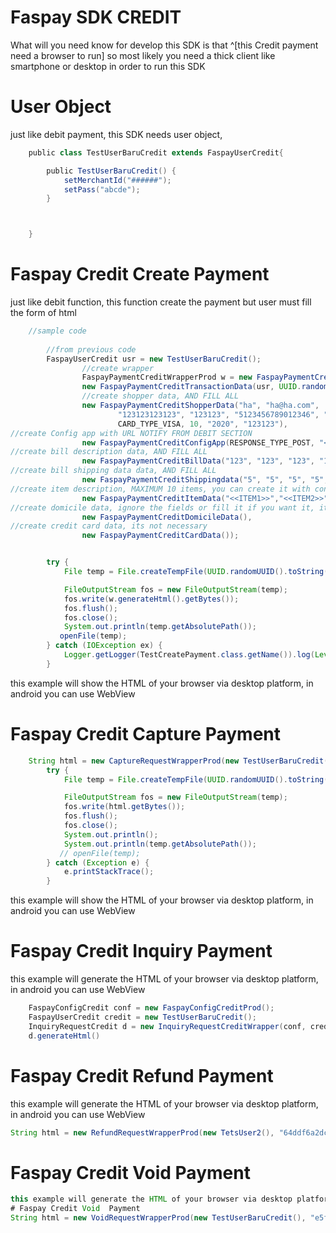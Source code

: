# Faspay SDK CREDIT




What will you need know  for develop this SDK is that ^[this Credit payment need a browser to run] so most likely you need a thick client like smartphone or desktop in order to run this SDK




# User Object

just like debit payment, this SDK needs user object, 

```groovy
    public class TestUserBaruCredit extends FaspayUserCredit{

        public TestUserBaruCredit() {
            setMerchantId("######");
            setPass("abcde");
        }



    }

```



# Faspay Credit Create Payment
just like debit function, this function create the payment but user must fill the form of html 

```java
    //sample code
    
        //from previous code 
        FaspayUserCredit usr = new TestUserBaruCredit();
                //create wrapper
                FaspayPaymentCreditWrapperProd w = new FaspayPaymentCreditWrapperProd(usr,
                new FaspayPaymentCreditTransactionData(usr, UUID.randomUUID().toString().replaceAll("-", ""), "IDR", 10000),
                //create shopper data, AND FILL ALL
                new FaspayPaymentCreditShopperData("ha", "ha@ha.com",
                        "123123123123", "123123", "5123456789012346", "123123",
                        CARD_TYPE_VISA, 10, "2020", "123123"),
//create Config app with URL NOTIFY FROM DEBIT SECTION
                new FaspayPaymentCreditConfigApp(RESPONSE_TYPE_POST, "<<URL NOTIFY>>"),
//create bill description data, AND FILL ALL
                new FaspayPaymentCreditBillData("123", "123", "123", "123", "123", "ID"),
//create bill shipping data data, AND FILL ALL
                new FaspayPaymentCreditShippingdata("5", "5", "5", "5", "5", "5", 0),
//create item description, MAXIMUM 10 items, you can create it with constructor
                new FaspayPaymentCreditItemData("<<ITEM1>>","<<ITEM2>>","<<ITEM3>>"),
//create domicile data, ignore the fields or fill it if you want it, its not necessary
                new FaspayPaymentCreditDomicileData(),
//create credit card data, its not necessary
                new FaspayPaymentCreditCardData());


        try {
            File temp = File.createTempFile(UUID.randomUUID().toString(), ".html");

            FileOutputStream fos = new FileOutputStream(temp);
            fos.write(w.generateHtml().getBytes());
            fos.flush();
            fos.close();
            System.out.println(temp.getAbsolutePath());
           openFile(temp);
        } catch (IOException ex) {
            Logger.getLogger(TestCreatePayment.class.getName()).log(Level.SEVERE, null, ex);
        }
```

this example will show the HTML of your browser via desktop platform, in android you can use WebView

# Faspay Credit Capture Payment
```java
    String html = new CaptureRequestWrapperProd(new TestUserBaruCredit(), "c0f4dbe47d27490e81a03ee771be6b47", "110B90DB-DA6C-4FEC-8ACD-C1DBF78A2E61", 10000, "ha", "haha@haha.com", "ddddd ", "<<URL NOTIFY>>").generateHtml();
        try {
            File temp = File.createTempFile(UUID.randomUUID().toString(), ".html");

            FileOutputStream fos = new FileOutputStream(temp);
            fos.write(html.getBytes());
            fos.flush();
            fos.close();
            System.out.println();
            System.out.println(temp.getAbsolutePath());
           // openFile(temp);
        } catch (Exception e) {
            e.printStackTrace();
        }
```

this example will show the HTML of your browser via desktop platform, in android you can use WebView


# Faspay Credit Inquiry  Payment

this example will generate the HTML of your browser via desktop platform, in android you can use WebView

```java
    FaspayConfigCredit conf = new FaspayConfigCreditProd();
    FaspayUserCredit credit = new TestUserBaruCredit();
    InquiryRequestCredit d = new InquiryRequestCreditWrapper(conf, credit, "e5f95232e08446cabda1b10ce6deb579", 10000);
    d.generateHtml()
```



# Faspay Credit Refund  Payment
this example will generate the HTML of your browser via desktop platform, in android you can use WebView
```java
String html = new RefundRequestWrapperProd(new TetsUser2(), "64ddf6a2dc1347dca59c029e8ea52e30", "FA9A8C87-A5C0-480C-88E2-1C48DC0D55B9", 100000, "merhcant test CC", "haha@haha.com", "ddddd ", "<<URL NOTIFY>>", 100000).generateHtml();
```



# Faspay Credit Void  Payment
```java
this example will generate the HTML of your browser via desktop platform, in android you can use WebView
# Faspay Credit Void  Payment
String html = new VoidRequestWrapperProd(new TestUserBaruCredit(), "e5f95232e08446cabda1b10ce6deb579", "042621B9-0FE3-4FDD-9350-97A4C931FF85", 10000, "ha", "haha@haha.com", "ddddd ", "<<URL NOTIFY>>").generateHtml();
```
